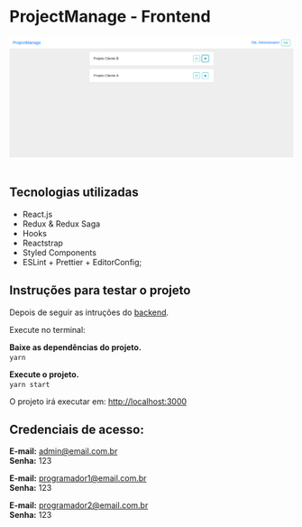 # ProjectManage - Frontend

<img src="home.png" width="1000" title="Screenshot"><br/><br/>

## Tecnologias utilizadas
- React.js
- Redux & Redux Saga
- Hooks
- Reactstrap
- Styled Components
- ESLint + Prettier + EditorConfig;

## Instruções para testar o projeto

Depois de seguir as intruções do [backend](https://github.com/henriSandovalSilva/project-manage-backend).

Execute no terminal:

**Baixe as dependências do projeto.**<br>
`yarn`<br>

**Execute o projeto.**<br>
`yarn start`

O projeto irá executar em: [http://localhost:3000](http://localhost:3000)


## Credenciais de acesso:

**E-mail:** admin@email.com.br<br>
**Senha:** 123

**E-mail:** programador1@email.com.br<br>
**Senha:** 123

**E-mail:** programador2@email.com.br<br>
**Senha:** 123
